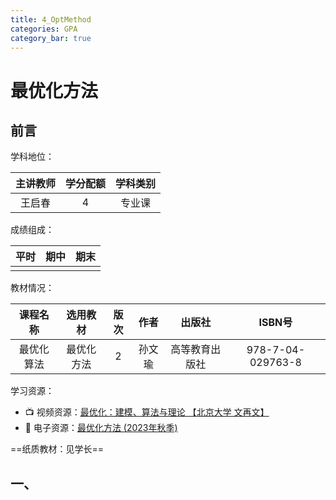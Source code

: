 ```yaml
---
title: 4_OptMethod
categories: GPA
category_bar: true
---
```



# 最优化方法

## 前言

学科地位：

| 主讲教师 | 学分配额 | 学科类别 |
| :------: | :------: | :------: |
|  王启春  |    4     |  专业课  |

成绩组成：

| 平时 | 期中 | 期末 |
| :--: | :--: | :--: |
|      |      |      |

教材情况：

|  课程名称  |  选用教材  | 版次 |  作者  |     出版社     |      ISBN号       |
| :--------: | :--------: | :--: | :----: | :------------: | :---------------: |
| 最优化算法 | 最优化方法 |  2   | 孙文瑜 | 高等教育出版社 | 978-7-04-029763-8 |

学习资源：

- :tv: 视频资源：[最优化：建模、算法与理论 【北京大学 文再文】](https://www.bilibili.com/video/BV1Kc411i7kJ)
- :book: 电子资源：[最优化方法 (2023年秋季)](http://faculty.bicmr.pku.edu.cn/~wenzw/opt-2023-fall.html)

==纸质教材：见学长==

## 一、

